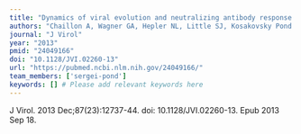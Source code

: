 ```yaml
---
title: "Dynamics of viral evolution and neutralizing antibody response after HIV-1 superinfection"
authors: "Chaillon A, Wagner GA, Hepler NL, Little SJ, Kosakovsky Pond SL, Caballero G, Pacold ME, Phung P, Wrin T, Richman DD, Wertheim JO, Smith DM."
journal: "J Virol"
year: "2013"
pmid: "24049166"
doi: "10.1128/JVI.02260-13"
url: "https://pubmed.ncbi.nlm.nih.gov/24049166/"
team_members: ['sergei-pond']
keywords: [] # Please add relevant keywords here
---
```

J Virol. 2013 Dec;87(23):12737-44. doi: 10.1128/JVI.02260-13. Epub 2013 Sep 18.